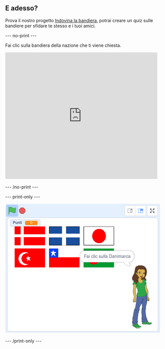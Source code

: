 ## E adesso?

Prova il nostro progetto [Indovina la bandiera](https://projects.raspberrypi.org/en/projects/guess-the-flag?utm_source=pathway&utm_medium=whatnext&utm_campaign=projects), potrai creare un quiz sulle bandiere per sfidare te stesso e i tuoi amici.

\--- no-print \---

Fai clic sulla bandiera della nazione che ti viene chiesta.

<div class="scratch-preview">
  <iframe allowtransparency="true" width="485" height="402" src="https://scratch.mit.edu/projects/embed/276891625/?autostart=false" frameborder="0" scrolling="no"></iframe>
</div>

\--- /no-print \---

\--- print-only \---

![Gioco completato](images/finished-game.png)

\--- /print-only \---